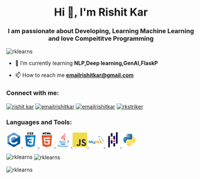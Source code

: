 <h1 align="center">Hi 👋, I'm Rishit Kar</h1>
<h3 align="center">I am  passionate about Developing, Learning Machine Learning and love Compeititve Programming</h3>



<p align="left"> <img src="https://komarev.com/ghpvc/?username=rklearns&label=Profile%20views&color=0e75b6&style=flat" alt="rklearns" /> </p>



- 🌱 I’m currently learning **NLP,Deep learning,GenAI,FlaskP**

- 📫 How to reach me **emailrishitkar@gmail.com**

<h3 align="left">Connect with me:</h3>
<p align="left">
<a href="https://linkedin.com/in/rishit kar" target="blank"><img align="center" src="https://raw.githubusercontent.com/rahuldkjain/github-profile-readme-generator/master/src/images/icons/Social/linked-in-alt.svg" alt="rishit kar" height="30" width="40" /></a>
<a href="https://www.codechef.com/users/emailrishitkar" target="blank"><img align="center" src="https://cdn.jsdelivr.net/npm/simple-icons@3.1.0/icons/codechef.svg" alt="emailrishitkar" height="30" width="40" /></a>
<a href="https://codeforces.com/profile/emailrishitkar" target="blank"><img align="center" src="https://raw.githubusercontent.com/rahuldkjain/github-profile-readme-generator/master/src/images/icons/Social/codeforces.svg" alt="emailrishitkar" height="30" width="40" /></a>
<a href="https://www.leetcode.com/rkstriker" target="blank"><img align="center" src="https://raw.githubusercontent.com/rahuldkjain/github-profile-readme-generator/master/src/images/icons/Social/leet-code.svg" alt="rkstriker" height="30" width="40" /></a>
</p>

<h3 align="left">Languages and Tools:</h3>
<p align="left"> <a href="https://www.cprogramming.com/" target="_blank" rel="noreferrer"> <img src="https://raw.githubusercontent.com/devicons/devicon/master/icons/c/c-original.svg" alt="c" width="40" height="40"/> </a> <a href="https://www.w3schools.com/css/" target="_blank" rel="noreferrer"> <img src="https://raw.githubusercontent.com/devicons/devicon/master/icons/css3/css3-original-wordmark.svg" alt="css3" width="40" height="40"/> </a> <a href="https://www.w3.org/html/" target="_blank" rel="noreferrer"> <img src="https://raw.githubusercontent.com/devicons/devicon/master/icons/html5/html5-original-wordmark.svg" alt="html5" width="40" height="40"/> </a> <a href="https://www.java.com" target="_blank" rel="noreferrer"> <img src="https://raw.githubusercontent.com/devicons/devicon/master/icons/java/java-original.svg" alt="java" width="40" height="40"/> </a> <a href="https://developer.mozilla.org/en-US/docs/Web/JavaScript" target="_blank" rel="noreferrer"> <img src="https://raw.githubusercontent.com/devicons/devicon/master/icons/javascript/javascript-original.svg" alt="javascript" width="40" height="40"/> </a> <a href="https://www.mysql.com/" target="_blank" rel="noreferrer"> <img src="https://raw.githubusercontent.com/devicons/devicon/master/icons/mysql/mysql-original-wordmark.svg" alt="mysql" width="40" height="40"/> </a> <a href="https://pandas.pydata.org/" target="_blank" rel="noreferrer"> <img src="https://raw.githubusercontent.com/devicons/devicon/2ae2a900d2f041da66e950e4d48052658d850630/icons/pandas/pandas-original.svg" alt="pandas" width="40" height="40"/> </a> <a href="https://www.python.org" target="_blank" rel="noreferrer"> <img src="https://raw.githubusercontent.com/devicons/devicon/master/icons/python/python-original.svg" alt="python" width="40" height="40"/> </a> </p>

<p><img align="left" src="https://github-readme-stats.vercel.app/api/top-langs?username=rklearns&show_icons=true&locale=en&layout=compact" alt="rklearns" /></p>

<p>&nbsp;<img align="center" src="https://github-readme-stats.vercel.app/api?username=rklearns&show_icons=true&locale=en" alt="rklearns" /></p>

<p><img align="center" src="https://github-readme-streak-stats.herokuapp.com/?user=rklearns&" alt="rklearns" /></p>
